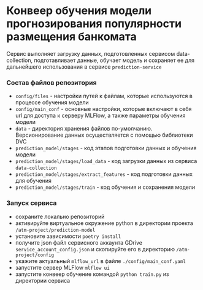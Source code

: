 # Конвеер обучения модели прогнозирования популярности размещения банкомата

Сервис выполняет загрузку данных, подготовленных сервисом data-collection, подготавливает данные, обучает модель и сохраняет ее для дальнейшего использования в сервисе `prediction-service`

### Состав файлов репозитория

- `config/files` - настройки путей к файлам, которые используются в процессе обучения модели
- `config/main_conf` - основные настройки, которые включают в себя url для доступа к серверу MLFlow, а также параметры обучения модели
- `data` - директория хранения файлов по-умолчанию. Версионирование данных осуществляется с помощью библиотеки DVC
- `prediction_model/stages` - код этапов подготовки данных и обучения модели
- `prediction_model/stages/load_data` - код загрузки данных из сервиса `data-collection`
- `prediction_model/stages/extract_features` - код подготовки данных для обучения
- `prediction_model/stages/train` - код обучения и сохранения модели

### Запуск сервиса

- сохраните локально репозиторий
- активируйте виртуальное окружение python в директории проекта `/atm-project/prediction-model`
- установите зависимости `poetry install`
- получите json файл сервисного аккаунта GDrive `service_account_config.json` и скопируйте его в директорию `/atm-project/config`
- укажите актуальный `mlflow_url` в файле `./config/main_conf.yaml`
- запустите сервер MLFlow `mlflow ui`
- запустите конвеер обучение командой `python train.py` из директории сервиса
